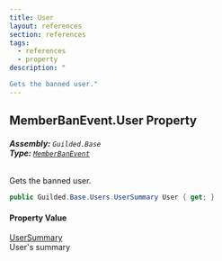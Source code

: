 ```yaml
---
title: User
layout: references
section: references
tags:
  - references
  - property
description: "

Gets the banned user."
---
```


## MemberBanEvent.User Property
###### **Assembly:** `Guilded.Base`<br/>**Type:** [`MemberBanEvent`](MemberBanEvent.md 'Guilded.Base.Events.MemberBanEvent')

Gets the banned user.

```csharp
public Guilded.Base.Users.UserSummary User { get; }
```

#### Property Value
[UserSummary](UserSummary.md 'Guilded.Base.Users.UserSummary')  
User's summary